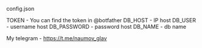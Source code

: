 config.json

TOKEN - You can find the token in @botfather
DB_HOST - IP host
DB_USER - username host
DB_PASSWORD - password host
DB_NAME - db name


My telegram - https://t.me/naumov_glav
